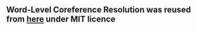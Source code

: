 ## Word-Level Coreference Resolution was reused from [here](https://github.com/vdobrovolskii/wl-coref) under MIT licence